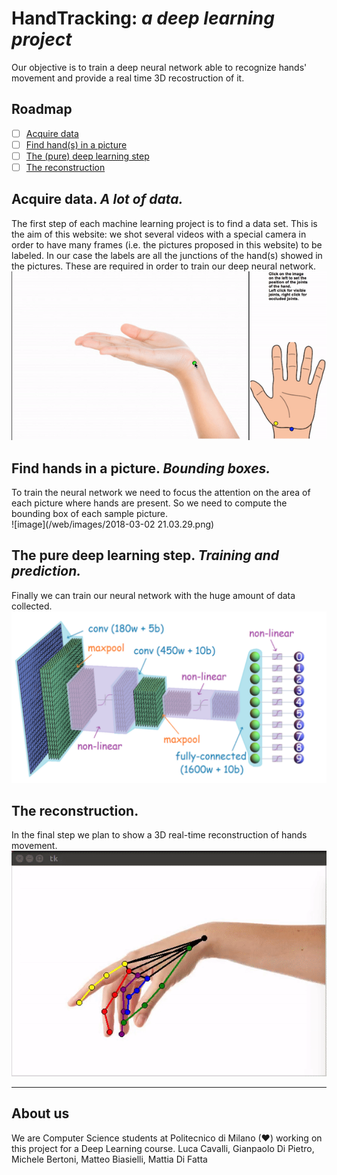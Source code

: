 # __HandTracking:__ _a deep learning project_
Our objective is to train a deep neural network able to recognize hands'
movement and provide a real time 3D recostruction of it.

## Roadmap
- [ ] [Acquire data](#Acquire-data.-A-lot-of-data.)
- [ ] [Find hand(s) in a picture](#Find-hands-in-a-picture.-Bounding-boxes.)
- [ ] [The (pure) deep learning step](#The-pure-deep-learning-step.-Training-and-prediction.)
- [ ] [The reconstruction](#The-reconstruction.)

## __Acquire data.__ _A lot of data._
The first step of each machine learning project is to find a data set.
This is the aim of this website: we shot several videos with a special camera
in order to have many frames (i.e. the pictures proposed in this website)
to be labeled. In our case the labels are all the junctions of the hand(s)
showed in the pictures.
These are required in order to train our deep neural network.</br>
![image](/web/images/labels.gif)

## __Find hands in a picture.__ _Bounding boxes._
To train the neural network we need to focus the attention on the area of
each picture where hands are present. So we need to compute the bounding
box of each sample picture.</br>
![image](/web/images/2018-03-02 21.03.29.png)

## __The pure deep learning step.__ _Training and prediction._
Finally we can train our neural network with the huge amount of data collected.</br>
![image](/web/images/cnn2.png)

## __The reconstruction.__
In the final step we plan to show a 3D real-time reconstruction of hands movement.</br>
![image](/web/images/rounding-hand.gif)

___
## About us
We are Computer Science students at Politecnico di Milano (♥) working on this project for a Deep Learning course.
Luca Cavalli, Gianpaolo Di Pietro, Michele Bertoni, Matteo Biasielli, Mattia Di Fatta
